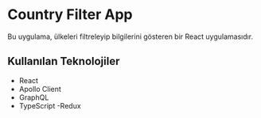 # Country Filter App

Bu uygulama, ülkeleri filtreleyip bilgilerini gösteren bir React uygulamasıdır.

## Kullanılan Teknolojiler

- React
- Apollo Client
- GraphQL
- TypeScript
 -Redux


